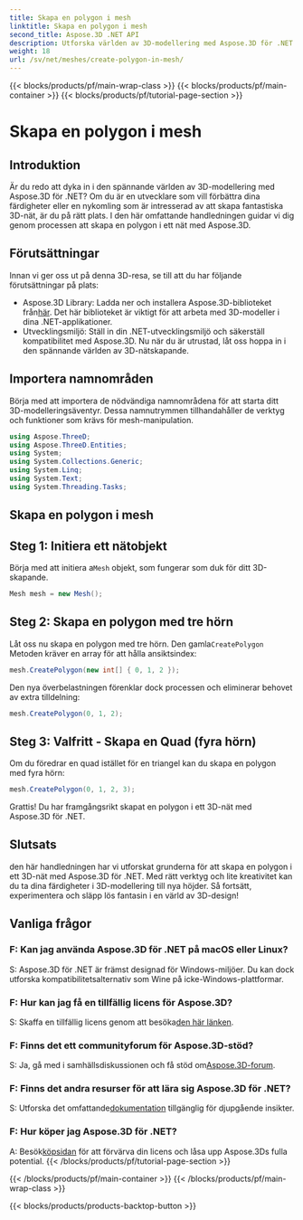 ```yaml
---
title: Skapa en polygon i mesh
linktitle: Skapa en polygon i mesh
second_title: Aspose.3D .NET API
description: Utforska världen av 3D-modellering med Aspose.3D för .NET. Skapa fantastiska polygoner i maskor utan ansträngning. Ladda ner nu för en uppslukande utvecklingsupplevelse!
weight: 18
url: /sv/net/meshes/create-polygon-in-mesh/
---
```


{{< blocks/products/pf/main-wrap-class >}}
{{< blocks/products/pf/main-container >}}
{{< blocks/products/pf/tutorial-page-section >}}

# Skapa en polygon i mesh

## Introduktion
Är du redo att dyka in i den spännande världen av 3D-modellering med Aspose.3D för .NET? Om du är en utvecklare som vill förbättra dina färdigheter eller en nykomling som är intresserad av att skapa fantastiska 3D-nät, är du på rätt plats. I den här omfattande handledningen guidar vi dig genom processen att skapa en polygon i ett nät med Aspose.3D.
## Förutsättningar
Innan vi ger oss ut på denna 3D-resa, se till att du har följande förutsättningar på plats:
-  Aspose.3D Library: Ladda ner och installera Aspose.3D-biblioteket från[här](https://releases.aspose.com/3d/net/). Det här biblioteket är viktigt för att arbeta med 3D-modeller i dina .NET-applikationer.
- Utvecklingsmiljö: Ställ in din .NET-utvecklingsmiljö och säkerställ kompatibilitet med Aspose.3D.
Nu när du är utrustad, låt oss hoppa in i den spännande världen av 3D-nätskapande.
## Importera namnområden
Börja med att importera de nödvändiga namnområdena för att starta ditt 3D-modelleringsäventyr. Dessa namnutrymmen tillhandahåller de verktyg och funktioner som krävs för mesh-manipulation.
```csharp
using Aspose.ThreeD;
using Aspose.ThreeD.Entities;
using System;
using System.Collections.Generic;
using System.Linq;
using System.Text;
using System.Threading.Tasks;
```
## Skapa en polygon i mesh
## Steg 1: Initiera ett nätobjekt
 Börja med att initiera a`Mesh` objekt, som fungerar som duk för ditt 3D-skapande.
```csharp
Mesh mesh = new Mesh();
```
## Steg 2: Skapa en polygon med tre hörn
 Låt oss nu skapa en polygon med tre hörn. Den gamla`CreatePolygon` Metoden kräver en array för att hålla ansiktsindex:
```csharp
mesh.CreatePolygon(new int[] { 0, 1, 2 });
```
Den nya överbelastningen förenklar dock processen och eliminerar behovet av extra tilldelning:
```csharp
mesh.CreatePolygon(0, 1, 2);
```
## Steg 3: Valfritt - Skapa en Quad (fyra hörn)
Om du föredrar en quad istället för en triangel kan du skapa en polygon med fyra hörn:
```csharp
mesh.CreatePolygon(0, 1, 2, 3);
```
Grattis! Du har framgångsrikt skapat en polygon i ett 3D-nät med Aspose.3D för .NET.
## Slutsats
den här handledningen har vi utforskat grunderna för att skapa en polygon i ett 3D-nät med Aspose.3D för .NET. Med rätt verktyg och lite kreativitet kan du ta dina färdigheter i 3D-modellering till nya höjder. Så fortsätt, experimentera och släpp lös fantasin i en värld av 3D-design!
## Vanliga frågor
### F: Kan jag använda Aspose.3D för .NET på macOS eller Linux?
S: Aspose.3D för .NET är främst designad för Windows-miljöer. Du kan dock utforska kompatibilitetsalternativ som Wine på icke-Windows-plattformar.
### F: Hur kan jag få en tillfällig licens för Aspose.3D?
 S: Skaffa en tillfällig licens genom att besöka[den här länken](https://purchase.aspose.com/temporary-license/).
### F: Finns det ett communityforum för Aspose.3D-stöd?
 S: Ja, gå med i samhällsdiskussionen och få stöd om[Aspose.3D-forum](https://forum.aspose.com/c/3d/18).
### F: Finns det andra resurser för att lära sig Aspose.3D för .NET?
 S: Utforska det omfattande[dokumentation](https://reference.aspose.com/3d/net/) tillgänglig för djupgående insikter.
### F: Hur köper jag Aspose.3D för .NET?
 A: Besök[köpsidan](https://purchase.aspose.com/buy) för att förvärva din licens och låsa upp Aspose.3Ds fulla potential.
{{< /blocks/products/pf/tutorial-page-section >}}

{{< /blocks/products/pf/main-container >}}
{{< /blocks/products/pf/main-wrap-class >}}

{{< blocks/products/products-backtop-button >}}
